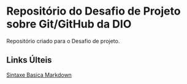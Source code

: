 #  Repositório do Desafio de Projeto sobre Git/GitHub da DIO
Repositório criado para o Desafio de projeto.

##  Links  Últeis
[Sintaxe Basica Markdown](https://www.markdownguide.org/basic-syntax/)

